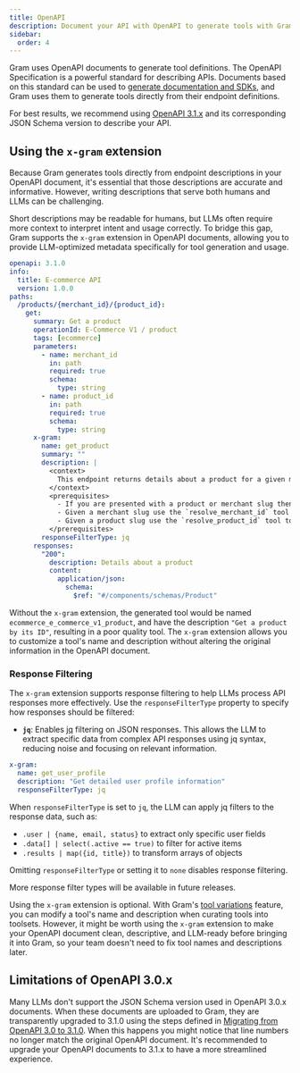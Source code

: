 ```yaml
---
title: OpenAPI
description: Document your API with OpenAPI to generate tools with Gram
sidebar:
  order: 4
---
```


Gram uses OpenAPI documents to generate tool definitions. The OpenAPI Specification is a powerful standard for describing APIs. Documents based on this standard can be used to [generate documentation and SDKs](https://speakeasy.com), and Gram uses them to generate tools directly from their endpoint definitions.

For best results, we recommend using [OpenAPI 3.1.x](https://spec.openapis.org/oas/v3.1.1) and its corresponding JSON Schema version to describe your API.

## Using the `x-gram` extension

Because Gram generates tools directly from endpoint descriptions in your OpenAPI document, it's essential that those descriptions are accurate and informative. However, writing descriptions that serve both humans and LLMs can be challenging.

Short descriptions may be readable for humans, but LLMs often require more context to interpret intent and usage correctly. To bridge this gap, Gram supports the `x-gram` extension in OpenAPI documents, allowing you to provide LLM-optimized metadata specifically for tool generation and usage.

```yaml {8,9,22-33}
openapi: 3.1.0
info:
  title: E-commerce API
  version: 1.0.0
paths:
  /products/{merchant_id}/{product_id}:
    get:
      summary: Get a product
      operationId: E-Commerce V1 / product
      tags: [ecommerce]
      parameters:
        - name: merchant_id
          in: path
          required: true
          schema:
            type: string
        - name: product_id
          in: path
          required: true
          schema:
            type: string
      x-gram:
        name: get_product
        summary: ""
        description: |
          <context>
            This endpoint returns details about a product for a given merchant.
          </context>
          <prerequisites>
            - If you are presented with a product or merchant slug then you must first resolve these to their respective IDs.
            - Given a merchant slug use the `resolve_merchant_id` tool to get the merchant ID.
            - Given a product slug use the `resolve_product_id` tool to get the product ID.
          </prerequisites>
        responseFilterType: jq
      responses:
        "200":
          description: Details about a product
          content:
            application/json:
              schema:
                $ref: "#/components/schemas/Product"
```

Without the `x-gram` extension, the generated tool would be named `ecommerce_e_commerce_v1_product`, and have the description `"Get a product by its ID"`, resulting in a poor quality tool. The `x-gram` extension allows you to customize a tool's name and description without altering the original information in the OpenAPI document.

### Response Filtering

The `x-gram` extension supports response filtering to help LLMs process API responses more effectively. Use the `responseFilterType` property to specify how responses should be filtered:

- **`jq`**: Enables [jq](https://jqlang.org/) filtering on JSON responses. This allows the LLM to extract specific data from complex API responses using jq syntax, reducing noise and focusing on relevant information.

```yaml
x-gram:
  name: get_user_profile
  description: "Get detailed user profile information"
  responseFilterType: jq
```

When `responseFilterType` is set to `jq`, the LLM can apply jq filters to the response data, such as:

- `.user | {name, email, status}` to extract only specific user fields
- `.data[] | select(.active == true)` to filter for active items
- `.results | map({id, title})` to transform arrays of objects

Omitting `responseFilterType` or setting it to `none` disables response filtering.

More response filter types will be available in future releases.

Using the `x-gram` extension is optional. With Gram's [tool variations](/concepts/tool-variations) feature, you can modify a tool's name and description when curating tools into toolsets. However, it might be worth using the `x-gram` extension to make your OpenAPI document clean, descriptive, and LLM-ready before bringing it into Gram, so your team doesn't need to fix tool names and descriptions later.

## Limitations of OpenAPI 3.0.x

Many LLMs don't support the JSON Schema version used in OpenAPI 3.0.x documents. When these documents are uploaded to Gram, they are transparently upgraded to 3.1.0 using the steps defined in [Migrating from OpenAPI 3.0 to 3.1.0](https://www.openapis.org/blog/2021/02/16/migrating-from-openapi-3-0-to-3-1-0). When this happens you might notice that line numbers no longer match the original OpenAPI document. It's recommended to upgrade your OpenAPI documents to 3.1.x to have a more streamlined experience.
